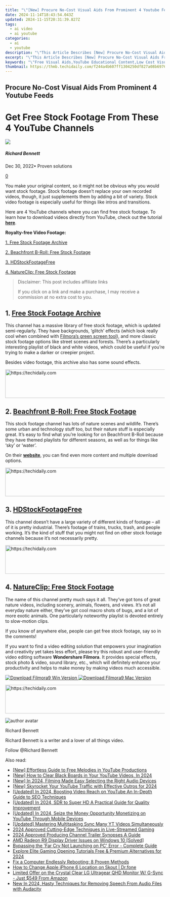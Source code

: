 ```yaml
---
title: "\"[New] Procure No-Cost Visual Aids From Prominent 4 Youtube Feeds for 2024\""
date: 2024-11-14T18:43:54.043Z
updated: 2024-11-15T20:31:39.827Z
tags:
  - ai video
  - ai youtube
categories:
  - ai
  - youtube
description: "\"This Article Describes [New] Procure No-Cost Visual Aids From Prominent 4 Youtube Feeds for 2024\""
excerpt: "\"This Article Describes [New] Procure No-Cost Visual Aids From Prominent 4 Youtube Feeds for 2024\""
keywords: "\"Free Visual Aids,YouTube Educational Content,Low Cost Visuals,Expert Video Sources,No-Cost Resources,Professional Visuals,Affordable Learning Materials\""
thumbnail: https://thmb.techidaily.com/f244a4b607ff1304250df827a08b69767edd00f8e4433a759d16a32700c891a6.jpg
---
```


## Procure No-Cost Visual Aids From Prominent 4 Youtube Feeds

# Get Free Stock Footage From These 4 YouTube Channels

![](https://images.wondershare.com/filmora/article-images/richard-bennett.jpg)

##### Richard Bennett

 Dec 30, 2022• Proven solutions

[0](#commentsBoxSeoTemplate)

You make your original content, so it might not be obvious why you would want stock footage. Stock footage doesn’t replace your own recorded videos, though, it just supplements them by adding a bit of variety. Stock video footage is especially useful for things like intros and transitions.

Here are 4 YouTube channels where you can find free stock footage. To learn how to download videos directly from YouTube, check out the tutorial **[here](https://tools.techidaily.com/wondershare/filmora/download/)**.

**Royalty-free Video Footage:**

[1\. Free Stock Footage Archive](#freestockfootage)

[2\. Beachfront B-Roll: Free Stock Footage](#beachfront)

[3\. HDStockFootageFree](#hdstock)

[4\. NatureClip: Free Stock Footage](#natureclip)

>  Disclaimer: This post includes affiliate links
>
>  If you click on a link and make a purchase, I may receive a commission at no extra cost to you.
>

## **1\. [Free Stock Footage Archive](https://www.youtube.com/channel/UCy8fgmCsEDIKMWx4Zi0CvNQ/featured)**

This channel has a massive library of free stock footage, which is updated semi-regularly. They have backgrounds, ‘glitch’ effects (which look really cool when combined with [Filmora’s green screen tool](https://tools.techidaily.com/wondershare/filmora/download/)), and more classic stock footage options like street scenes and forests. There’s a particularly interesting playlist of black and white videos, which could be useful if you’re trying to make a darker or creepier project.

Besides video footage, this archive also has some sound effects.

<!-- affiliate ads begin -->
<a href="https://appsumo.8odi.net/c/5597632/2049363/7443" target="_top" id="2049363">
  <img src="//a.impactradius-go.com/display-ad/7443-2049363" border="0" alt="https://techidaily.com" width="728" height="90"/>
</a>
<img height="0" width="0" src="https://appsumo.8odi.net/i/5597632/2049363/7443" style="position:absolute;visibility:hidden;" border="0" />
<!-- affiliate ads end -->

## **2\. [Beachfront B-Roll: Free Stock Footage](https://www.youtube.com/user/Beachfrontprod/featured)**

This stock footage channel has lots of nature scenes and wildlife. There’s some urban and technology stuff too, but their nature stuff is especially great. It’s easy to find what you’re looking for on Beachfront B-Roll because they have themed playlists for different seasons, as well as for things like ‘sky’ or ‘water’.

On their **[website](http://www.beachfrontbroll.com/)**, you can find even more content and multiple download options.

<!-- affiliate ads begin -->
<a href="https://aligracehair.sjv.io/c/5597632/1948909/19272" target="_top" id="1948909">
  <img src="//a.impactradius-go.com/display-ad/19272-1948909" border="0" alt="https://techidaily.com" width="728" height="90"/>
</a>
<img height="0" width="0" src="https://aligracehair.sjv.io/i/5597632/1948909/19272" style="position:absolute;visibility:hidden;" border="0" />
<!-- affiliate ads end -->

## **3\. [HDStockFootageFree](https://www.youtube.com/user/HDStockFootageFree)**

This channel doesn’t have a large variety of different kinds of footage – all of it is pretty industrial. There’s footage of trains, trucks, trash, and people working. It’s the kind of stuff that you might not find on other stock footage channels because it’s not necessarily pretty.

<!-- affiliate ads begin -->
<a href="https://appsumo.8odi.net/c/5597632/2130889/7443" target="_top" id="2130889">
  <img src="//a.impactradius-go.com/display-ad/7443-2130889" border="0" alt="https://techidaily.com" width="600" height="90"/>
</a>
<img height="0" width="0" src="https://appsumo.8odi.net/i/5597632/2130889/7443" style="position:absolute;visibility:hidden;" border="0" />
<!-- affiliate ads end -->

## **4\. [NatureClip: Free Stock Footage](https://www.youtube.com/user/NatureClip)**

The name of this channel pretty much says it all. They’ve got tons of great nature videos, including scenery, animals, flowers, and views. It’s not all everyday nature either, they’ve got cool macro shots of bugs, and a lot of more exotic animals. One particularly noteworthy playlist is devoted entirely to slow-motion clips.

If you know of anywhere else, people can get free stock footage, say so in the comments!

If you want to find a video editing solution that empowers your imagination and creativity yet takes less effort, please try this robust and user-friendly video editing software **Wondershare Filmora**. It provides special effects, stock photo & video, sound library, etc., which will definitely enhance your productivity and helps to make money by making videos much accessible.

[![Download Filmora9 Win Version](https://images.wondershare.com/filmora/guide/download-btn-win.jpg) ](https://tools.techidaily.com/wondershare/filmora/download/) [![Download Filmora9 Mac Version](https://images.wondershare.com/filmora/guide/download-btn-mac.jpg) ](https://download.wondershare.com/filmora9-mac%5Ffull718.zip)

<!-- affiliate ads begin -->
<a href="https://appsumo.8odi.net/c/5597632/2043596/7443" target="_top" id="2043596">
  <img src="//a.impactradius-go.com/display-ad/7443-2043596" border="0" alt="https://techidaily.com" width="728" height="90"/>
</a>
<img height="0" width="0" src="https://appsumo.8odi.net/i/5597632/2043596/7443" style="position:absolute;visibility:hidden;" border="0" />
<!-- affiliate ads end -->

![author avatar](https://images.wondershare.com/filmora/article-images/richard-bennett.jpg)

Richard Bennett

Richard Bennett is a writer and a lover of all things video.

Follow @Richard Bennett

<ins class="adsbygoogle"
     style="display:block"
     data-ad-format="autorelaxed"
     data-ad-client="ca-pub-7571918770474297"
     data-ad-slot="1223367746"></ins>

<ins class="adsbygoogle"
     style="display:block"
     data-ad-client="ca-pub-7571918770474297"
     data-ad-slot="8358498916"
     data-ad-format="auto"
     data-full-width-responsive="true"></ins>

<span class="atpl-alsoreadstyle">Also read:</span>
<div><ul>
<li><a href="https://youtube-webster.techidaily.com/ffortless-guide-to-free-melodies-in-youtube-productions/"><u>[New] Effortless Guide to Free Melodies in YouTube Productions</u></a></li>
<li><a href="https://youtube-webster.techidaily.com/ow-to-clear-black-boards-in-your-youtube-videos-in-2024/"><u>[New] How to Clear Black Boards in Your YouTube Videos, In 2024</u></a></li>
<li><a href="https://eaxpv-info.techidaily.com/new-in-2024-filming-made-easy-selecting-the-right-audio-devices/"><u>[New] In 2024, Filming Made Easy Selecting the Right Audio Devices</u></a></li>
<li><a href="https://youtube-webster.techidaily.com/kyrocket-your-youtube-traffic-with-effective-outros-for-2024/"><u>[New] Skyrocket Your YouTube Traffic with Effective Outros for 2024</u></a></li>
<li><a href="https://youtube-webster.techidaily.com/ed-in-2024-boosting-video-reach-on-youtube-an-in-depth-guide-to-seo-techniques/"><u>[Updated] In 2024, Boosting Video Reach on YouTube An In-Depth Guide to SEO Techniques</u></a></li>
<li><a href="https://vp-tips.techidaily.com/updated-in-2024-sdr-to-super-hd-a-practical-guide-for-quality-improvement/"><u>[Updated] In 2024, SDR to Super HD A Practical Guide for Quality Improvement</u></a></li>
<li><a href="https://youtube-web.techidaily.com/ed-in-2024-seize-the-money-opportunity-monetizing-on-youtube-through-mobile-devices/"><u>[Updated] In 2024, Seize the Money Opportunity Monetizing on YouTube Through Mobile Devices</u></a></li>
<li><a href="https://youtube-webster.techidaily.com/ed-mastering-multitasking-sync-many-yt-videos-simultaneously/"><u>[Updated] Mastering Multitasking Sync Many YT Videos Simultaneously</u></a></li>
<li><a href="https://youtube-webster.techidaily.com/approved-cutting-edge-techniques-in-live-streamed-gaming/"><u>2024 Approved Cutting-Edge Techniques in Live-Streamed Gaming</u></a></li>
<li><a href="https://youtube-webster.techidaily.com/approved-producing-channel-trailer-synopses-a-guide/"><u>2024 Approved Producing Channel Trailer Synopses A Guide</u></a></li>
<li><a href="https://graphic-issues.techidaily.com/amd-radeon-r9-display-driver-issues-on-windows-10-solved/"><u>AMD Radeon R9 Display Driver Issues on Windows 10 [Solved]</u></a></li>
<li><a href="https://win-able.techidaily.com/bypassing-the-far-cry-not-launching-on-pc-error-complete-guide/"><u>Bypassing the 'Far Cry Not Launching on PC' Error - Complete Guide</u></a></li>
<li><a href="https://youtube-webster.techidaily.com/re-elite-gaming-opening-tutorials-free-and-premium-alternatives-for-2024/"><u>Explore Elite Gaming Opening Tutorials Free & Premium Alternatives for 2024</u></a></li>
<li><a href="https://fox-where.techidaily.com/fix-a-computer-endlessly-rebooting-8-proven-methods/"><u>Fix a Computer Endlessly Rebooting: 8 Proven Methods</u></a></li>
<li><a href="https://location-social.techidaily.com/how-to-change-apple-iphone-6-location-on-skout-drfone-by-drfone-virtual-ios/"><u>How to Change Apple iPhone 6 Location on Skout | Dr.fone</u></a></li>
<li><a href="https://hardware-tips.techidaily.com/1723862805925-limited-offer-on-the-crystal-clear-lg-ultragear-qhd-monitor-w-g-sync-just-549-from-amazon/"><u>Limited Offer on the Crystal Clear LG Ultragear QHD Monitor W/ G-Sync - Just $549 From Amazon</u></a></li>
<li><a href="https://sound-tweaking.techidaily.com/new-in-2024-hasty-techniques-for-removing-speech-from-audio-files-with-audacity/"><u>New In 2024, Hasty Techniques for Removing Speech From Audio Files with Audacity</u></a></li>
</ul></div>

